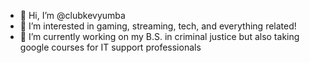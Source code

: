 - 👋 Hi, I’m @clubkevyumba
- 👀 I’m interested in gaming, streaming, tech, and everything related!
- 🌱 I’m currently working on my B.S. in criminal justice but also taking google courses for IT support professionals
<!---
clubkevyumba/clubkevyumba is a ✨ special ✨ repository because its `README.md` (this file) appears on your GitHub profile.
You can click the Preview link to take a look at your changes.
--->
